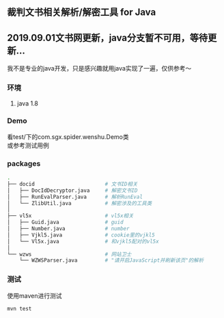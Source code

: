 ## 裁判文书相关解析/解密工具 for Java

## 2019.09.01文书网更新，java分支暂不可用，等待更新...


我不是专业的java开发，只是感兴趣就用java实现了一遍，仅供参考～

### 环境
1. java 1.8

### Demo
看test/下的com.sgx.spider.wenshu.Demo类  
或参考测试用例

### packages
```bash
.
├── docid                       # 文书ID相关
│   ├── DocIdDecryptor.java     # 解密文书ID
│   ├── RunEvalParser.java      # 解析RunEval
│   └── ZlibUtil.java           # 解密涉及的工具类
│
├── vl5x                        # vl5x相关
│   ├── Guid.java               # guid
│   ├── Number.java             # number
│   ├── Vjkl5.java              # cookie里的vjkl5
│   └── Vl5x.java               # 和vjkl5配对的vl5x
│
└── wzws                        # 网站卫士
    └── WZWSParser.java         # "请开启JavaScript并刷新该页"的解析
```

### 测试
使用maven进行测试  
```bash
mvn test
```
